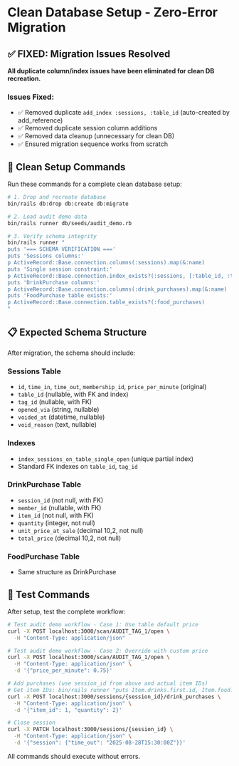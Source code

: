 # Clean Database Setup - Zero-Error Migration

## ✅ FIXED: Migration Issues Resolved

**All duplicate column/index issues have been eliminated for clean DB recreation.**

### Issues Fixed:
- ✅ Removed duplicate `add_index :sessions, :table_id` (auto-created by add_reference)
- ✅ Removed duplicate session column additions
- ✅ Removed data cleanup (unnecessary for clean DB)
- ✅ Ensured migration sequence works from scratch

## 🚀 Clean Setup Commands

Run these commands for a complete clean database setup:

```bash
# 1. Drop and recreate database
bin/rails db:drop db:create db:migrate

# 2. Load audit demo data
bin/rails runner db/seeds/audit_demo.rb

# 3. Verify schema integrity
bin/rails runner "
puts '=== SCHEMA VERIFICATION ==='
puts 'Sessions columns:'
p ActiveRecord::Base.connection.columns(:sessions).map(&:name)
puts 'Single session constraint:'
p ActiveRecord::Base.connection.index_exists?(:sessions, [:table_id, :time_out], name: 'index_sessions_on_table_single_open')
puts 'DrinkPurchase columns:'
p ActiveRecord::Base.connection.columns(:drink_purchases).map(&:name)
puts 'FoodPurchase table exists:'
p ActiveRecord::Base.connection.table_exists?(:food_purchases)
"
```

## 📋 Expected Schema Structure

After migration, the schema should include:

### Sessions Table
- `id`, `time_in`, `time_out`, `membership_id`, `price_per_minute` (original)
- `table_id` (nullable, with FK and index)
- `tag_id` (nullable, with FK)  
- `opened_via` (string, nullable)
- `voided_at` (datetime, nullable)
- `void_reason` (text, nullable)

### Indexes
- `index_sessions_on_table_single_open` (unique partial index)
- Standard FK indexes on `table_id`, `tag_id`

### DrinkPurchase Table
- `session_id` (not null, with FK)
- `member_id` (nullable, with FK)
- `item_id` (not null, with FK)
- `quantity` (integer, not null)
- `unit_price_at_sale` (decimal 10,2, not null)
- `total_price` (decimal 10,2, not null)

### FoodPurchase Table  
- Same structure as DrinkPurchase

## 🧪 Test Commands

After setup, test the complete workflow:

```bash
# Test audit demo workflow - Case 1: Use table default price
curl -X POST localhost:3000/scan/AUDIT_TAG_1/open \
  -H "Content-Type: application/json"

# Test audit demo workflow - Case 2: Override with custom price
curl -X POST localhost:3000/scan/AUDIT_TAG_1/open \
  -H "Content-Type: application/json" \
  -d '{"price_per_minute": 0.75}'

# Add purchases (use session_id from above and actual item IDs)
# Get item IDs: bin/rails runner "puts Item.drinks.first.id, Item.food.first.id"
curl -X POST localhost:3000/sessions/{session_id}/drink_purchases \
  -H "Content-Type: application/json" \
  -d '{"item_id": 1, "quantity": 2}'

# Close session  
curl -X PATCH localhost:3000/sessions/{session_id} \
  -H "Content-Type: application/json" \
  -d '{"session": {"time_out": "2025-08-28T15:30:00Z"}}'
```

All commands should execute without errors.